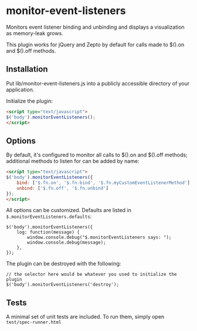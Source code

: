 monitor-event-listeners
=======================

Monitors event listener binding and unbinding and displays a visualization as memory-leak grows.

This plugin works for jQuery and Zepto by default for calls made to $().on and $().off methods.

Installation
------------

Put lib/monitor-event-listeners.js into a publicly accessible directory of your application.

Initialize the plugin:

```HTML
<script type="text/javascript">
$('body').monitorEventListeners();
</script>
```

Options
-------

By default, it's configured to monitor all calls to $().on and $().off methods;
additional methods to listen for can be added by name:

```HTML
<script type="text/javascript">
$('body').monitorEventListeners({
    bind: ['$.fn.on', '$.fn.bind', '$.fn.myCustomEventListenerMethod'],
    unbind: ['$.fn.off', '$.fn.unbind']
});
</script>
```

All options can be customized. Defaults are listed in `$.monitorEventListeners.defaults`:

```JS
$('body').monitorEventListeners({
    log: function(message) {
        window.console.debug("$.monitorEventListeners says: ");
        window.console.debug(message);
    },
});
```

The plugin can be destroyed with the following:

```JS
// the selector here would be whatever you used to initialize the plugin
$('body').monitorEventListeners('destroy');
```

Tests
-----

A minimal set of unit tests are included. To run them, simply open `test/spec-runner.html`


